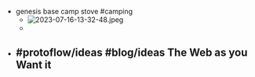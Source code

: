 - genesis base camp stove #camping
	- ![2023-07-16-13-32-48.jpeg](../assets/2023-07-16-13-32-48.jpeg)
	-
- #protoflow/ideas #blog/ideas The Web as you Want it
	-